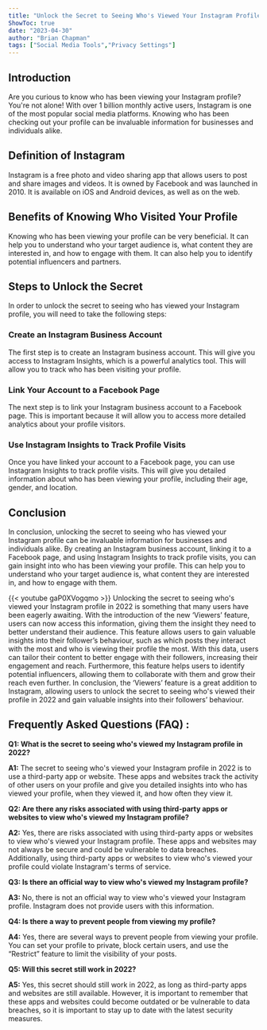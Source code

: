 ```yaml
---
title: "Unlock the Secret to Seeing Who's Viewed Your Instagram Profile in 2022!"
ShowToc: true 
date: "2023-04-30"
author: "Brian Chapman" 
tags: ["Social Media Tools","Privacy Settings"]
---
```

## Introduction 

Are you curious to know who has been viewing your Instagram profile? You're not alone! With over 1 billion monthly active users, Instagram is one of the most popular social media platforms. Knowing who has been checking out your profile can be invaluable information for businesses and individuals alike. 

## Definition of Instagram

Instagram is a free photo and video sharing app that allows users to post and share images and videos. It is owned by Facebook and was launched in 2010. It is available on iOS and Android devices, as well as on the web. 

## Benefits of Knowing Who Visited Your Profile 

Knowing who has been viewing your profile can be very beneficial. It can help you to understand who your target audience is, what content they are interested in, and how to engage with them. It can also help you to identify potential influencers and partners. 

## Steps to Unlock the Secret 

In order to unlock the secret to seeing who has viewed your Instagram profile, you will need to take the following steps: 

### Create an Instagram Business Account 

The first step is to create an Instagram business account. This will give you access to Instagram Insights, which is a powerful analytics tool. This will allow you to track who has been visiting your profile. 

### Link Your Account to a Facebook Page

The next step is to link your Instagram business account to a Facebook page. This is important because it will allow you to access more detailed analytics about your profile visitors. 

### Use Instagram Insights to Track Profile Visits

Once you have linked your account to a Facebook page, you can use Instagram Insights to track profile visits. This will give you detailed information about who has been viewing your profile, including their age, gender, and location. 

## Conclusion 

In conclusion, unlocking the secret to seeing who has viewed your Instagram profile can be invaluable information for businesses and individuals alike. By creating an Instagram business account, linking it to a Facebook page, and using Instagram Insights to track profile visits, you can gain insight into who has been viewing your profile. This can help you to understand who your target audience is, what content they are interested in, and how to engage with them.

{{< youtube gaP0XVogqmo >}} 
Unlocking the secret to seeing who's viewed your Instagram profile in 2022 is something that many users have been eagerly awaiting. With the introduction of the new ‘Viewers’ feature, users can now access this information, giving them the insight they need to better understand their audience. This feature allows users to gain valuable insights into their follower’s behaviour, such as which posts they interact with the most and who is viewing their profile the most. With this data, users can tailor their content to better engage with their followers, increasing their engagement and reach. Furthermore, this feature helps users to identify potential influencers, allowing them to collaborate with them and grow their reach even further. In conclusion, the ‘Viewers’ feature is a great addition to Instagram, allowing users to unlock the secret to seeing who's viewed their profile in 2022 and gain valuable insights into their followers’ behaviour.

## Frequently Asked Questions (FAQ) :
**Q1: What is the secret to seeing who's viewed my Instagram profile in 2022?**

**A1:** The secret to seeing who's viewed your Instagram profile in 2022 is to use a third-party app or website. These apps and websites track the activity of other users on your profile and give you detailed insights into who has viewed your profile, when they viewed it, and how often they view it.

**Q2: Are there any risks associated with using third-party apps or websites to view who's viewed my Instagram profile?**

**A2:** Yes, there are risks associated with using third-party apps or websites to view who's viewed your Instagram profile. These apps and websites may not always be secure and could be vulnerable to data breaches. Additionally, using third-party apps or websites to view who's viewed your profile could violate Instagram's terms of service.

**Q3: Is there an official way to view who's viewed my Instagram profile?**

**A3:** No, there is not an official way to view who's viewed your Instagram profile. Instagram does not provide users with this information.

**Q4: Is there a way to prevent people from viewing my profile?**

**A4:** Yes, there are several ways to prevent people from viewing your profile. You can set your profile to private, block certain users, and use the “Restrict” feature to limit the visibility of your posts.

**Q5: Will this secret still work in 2022?**

**A5:** Yes, this secret should still work in 2022, as long as third-party apps and websites are still available. However, it is important to remember that these apps and websites could become outdated or be vulnerable to data breaches, so it is important to stay up to date with the latest security measures.




